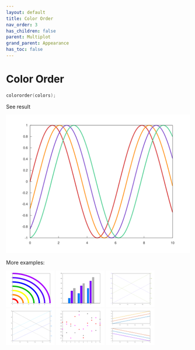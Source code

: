 ```yaml
---
layout: default
title: Color Order
nav_order: 3
has_children: false
parent: Multiplot
grand_parent: Appearance
has_toc: false
---
```

# Color Order

```cpp
colororder(colors);
```


See result

[![example_colororder_1](colororder/colororder_1.svg)](https://github.com/alandefreitas/matplotplusplus/blob/master/examples/appearance/multiplot/colororder/colororder_1.cpp)

More examples:
    
[![example_colororder_2](colororder/colororder_2_thumb.png)](https://github.com/alandefreitas/matplotplusplus/blob/master/examples/appearance/multiplot/colororder/colororder_2.cpp)  [![example_colororder_3](colororder/colororder_3_thumb.png)](https://github.com/alandefreitas/matplotplusplus/blob/master/examples/appearance/multiplot/colororder/colororder_3.cpp)  [![example_colororder_4](colororder/colororder_4_thumb.png)](https://github.com/alandefreitas/matplotplusplus/blob/master/examples/appearance/multiplot/colororder/colororder_4.cpp)  [![example_colororder_5](colororder/colororder_5_thumb.png)](https://github.com/alandefreitas/matplotplusplus/blob/master/examples/appearance/multiplot/colororder/colororder_5.cpp)  [![example_colororder_6](colororder/colororder_6_thumb.png)](https://github.com/alandefreitas/matplotplusplus/blob/master/examples/appearance/multiplot/colororder/colororder_6.cpp)  [![example_colororder_7](colororder/colororder_7_thumb.png)](https://github.com/alandefreitas/matplotplusplus/blob/master/examples/appearance/multiplot/colororder/colororder_7.cpp)
  





<!-- Generated with mdsplit: https://github.com/alandefreitas/mdsplit -->
